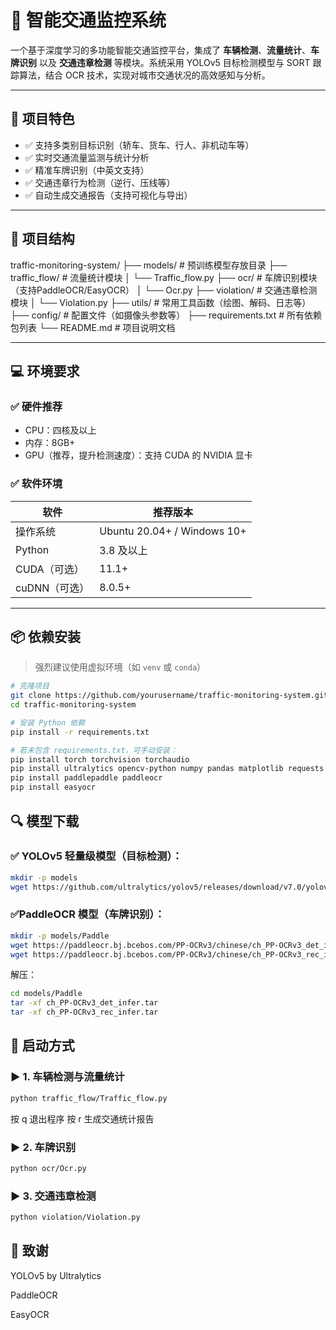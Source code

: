 # 🚦 智能交通监控系统

一个基于深度学习的多功能智能交通监控平台，集成了 **车辆检测**、**流量统计**、**车牌识别** 以及 **交通违章检测** 等模块。系统采用 YOLOv5 目标检测模型与 SORT 跟踪算法，结合 OCR 技术，实现对城市交通状况的高效感知与分析。

---

## 📌 项目特色

- ✅ 支持多类别目标识别（轿车、货车、行人、非机动车等）
- ✅ 实时交通流量监测与统计分析
- ✅ 精准车牌识别（中英文支持）
- ✅ 交通违章行为检测（逆行、压线等）
- ✅ 自动生成交通报告（支持可视化与导出）

---

## 🧱 项目结构

traffic-monitoring-system/
├── models/ # 预训练模型存放目录
├── traffic_flow/ # 流量统计模块
│ └── Traffic_flow.py
├── ocr/ # 车牌识别模块（支持PaddleOCR/EasyOCR）
│ └── Ocr.py
├── violation/ # 交通违章检测模块
│ └── Violation.py
├── utils/ # 常用工具函数（绘图、解码、日志等）
├── config/ # 配置文件（如摄像头参数等）
├── requirements.txt # 所有依赖包列表
└── README.md # 项目说明文档

---

## 💻 环境要求

### ✅ 硬件推荐

- CPU：四核及以上
- 内存：8GB+
- GPU（推荐，提升检测速度）：支持 CUDA 的 NVIDIA 显卡

### ✅ 软件环境

| 软件        | 推荐版本        |
|-------------|-----------------|
| 操作系统    | Ubuntu 20.04+ / Windows 10+ |
| Python      | 3.8 及以上       |
| CUDA（可选）| 11.1+           |
| cuDNN（可选）| 8.0.5+         |

---

## 📦 依赖安装

> 强烈建议使用虚拟环境（如 `venv` 或 `conda`）

```bash
# 克隆项目
git clone https://github.com/yourusername/traffic-monitoring-system.git
cd traffic-monitoring-system

# 安装 Python 依赖
pip install -r requirements.txt

# 若未包含 requirements.txt，可手动安装：
pip install torch torchvision torchaudio
pip install ultralytics opencv-python numpy pandas matplotlib requests
pip install paddlepaddle paddleocr
pip install easyocr
```

## 🔍 模型下载

### ✅ YOLOv5 轻量级模型（目标检测）：
```bash
mkdir -p models
wget https://github.com/ultralytics/yolov5/releases/download/v7.0/yolov5n.pt -P models/
```
### ✅PaddleOCR 模型（车牌识别）：
```bash
mkdir -p models/Paddle
wget https://paddleocr.bj.bcebos.com/PP-OCRv3/chinese/ch_PP-OCRv3_det_infer.tar -P models/Paddle
wget https://paddleocr.bj.bcebos.com/PP-OCRv3/chinese/ch_PP-OCRv3_rec_infer.tar -P models/Paddle
```
解压：
```bash
cd models/Paddle
tar -xf ch_PP-OCRv3_det_infer.tar
tar -xf ch_PP-OCRv3_rec_infer.tar
```
## 🚀 启动方式

### ▶ 1. 车辆检测与流量统计
```bash
python traffic_flow/Traffic_flow.py
```
按 q 退出程序
按 r 生成交通统计报告

### ▶ 2. 车牌识别
```bash
python ocr/Ocr.py
```
### ▶ 3. 交通违章检测
```bash
python violation/Violation.py
```
## 🙌 致谢
YOLOv5 by Ultralytics

PaddleOCR

EasyOCR
